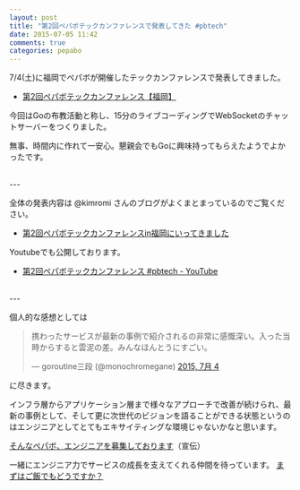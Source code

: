 ```yaml
---
layout: post
title: "第2回ペパボテックカンファレンスで発表してきた #pbtech"
date: 2015-07-05 11:42
comments: true
categories: pepabo
---
```


7/4(土)に福岡でペパボが開催したテックカンファレンスで発表してきました。

- [第2回ペパボテックカンファレンス【福岡】](http://pepabo.connpass.com/event/16457/)

今回はGoの布教活動と称し、15分のライブコーディングでWebSocketのチャットサーバーをつくりました。

<div style="width: 65%">
<script async class="speakerdeck-embed" data-id="dc3e7e96920d4412b24786d48114bd15" data-ratio="1.33333333333333" src="//speakerdeck.com/assets/embed.js"></script>
</div>

無事、時間内に作れて一安心。懇親会でもGoに興味持ってもらえたようでよかったです。

<br />
---

全体の発表内容は @kimromi さんのブログがよくまとまっているのでご覧ください。

- [第2回ペパボテックカンファレンスin福岡にいってきました](http://kimromi.hatenablog.jp/entry/2015/07/04/211334)

Youtubeでも公開しております。

- [第2回ペパボテックカンファレンス #pbtech - YouTube](https://www.youtube.com/watch?v=SUuaugJ4p7o)

<br />
---

個人的な感想としては

<blockquote class="twitter-tweet" lang="ja"><p lang="ja" dir="ltr">携わったサービスが最新の事例で紹介されるの非常に感慨深い。入った当時からすると雲泥の差。みんなほんとうにすごい。</p>&mdash; goroutine三段 (@monochromegane) <a href="https://twitter.com/monochromegane/status/617229631066779648">2015, 7月 4</a></blockquote>
<script async src="//platform.twitter.com/widgets.js" charset="utf-8"></script>

に尽きます。

インフラ層からアプリケーション層まで様々なアプローチで改善が続けられ、最新の事例として、そして更に次世代のビジョンを語ることができる状態というのはエンジニアとしてとてもエキサイティングな環境じゃないかなと思います。

[そんなペパボ、エンジニアを募集しております](http://pepabo.com/recruit/career/engineer/)（宣伝）

一緒にエンジニア力でサービスの成長を支えてくれる仲間を待っています。
[まずはご飯でもどうですか？](https://pepabo.com/recruit/pepaluncheon/)

